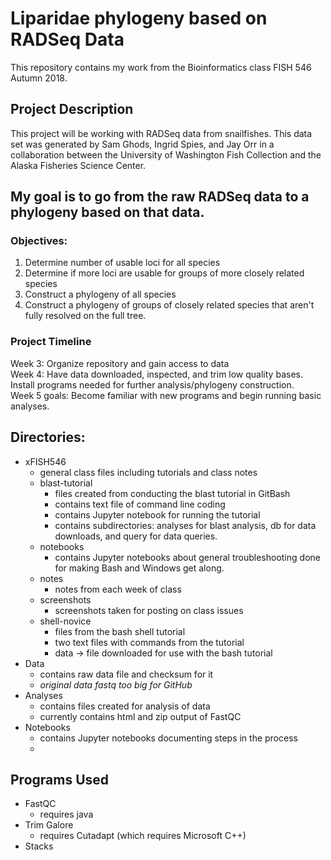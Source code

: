 # Liparidae phylogeny based on RADSeq Data
This repository contains my work from the Bioinformatics class FISH 546 Autumn 2018.  
  

## Project Description
This project will be working with RADSeq data from snailfishes. This data set was generated by Sam Ghods, Ingrid Spies, and Jay Orr in a collaboration between the University of Washington Fish Collection and the Alaska Fisheries Science Center.  
## My goal is to go from the raw RADSeq data to a phylogeny based on that data. 
### Objectives:
1. Determine number of usable loci for all species
2. Determine if more loci are usable for groups of more closely related species
3. Construct a phylogeny of all species
4. Construct a phylogeny of groups of closely related species that aren't fully resolved on the full tree.
### Project Timeline
Week 3: Organize repository and gain access to data  
Week 4: Have data downloaded, inspected, and trim low quality bases. Install programs needed for further analysis/phylogeny construction.  
Week 5 goals: Become familiar with new programs and begin running basic analyses.
## Directories:  
- xFISH546
	- general class files including tutorials and class notes
	- blast-tutorial
		- files created from conducting the blast tutorial in GitBash
		- contains text file of command line coding
		- contains Jupyter notebook for running the tutorial
		- contains subdirectories: analyses for blast analysis, db for data downloads, and query for data queries.
	- notebooks
		- contains Jupyter notebooks about general troubleshooting done for making Bash and Windows get along.
	-  notes
		-  notes from each week of class
	-  screenshots
		-  screenshots taken for posting on class issues
	-  shell-novice
		-  files from the bash shell tutorial
		-  two text files with commands from the tutorial
		-  data -> file downloaded for use with the bash tutorial
-  Data
	-  contains raw data file and checksum for it
	-  *original data fastq too big for GitHub*
-  Analyses
	-  contains files created for analysis of data
	-  currently contains html and zip output of FastQC
-  Notebooks
	-  contains Jupyter notebooks documenting steps in the process
	-  
## Programs Used
- FastQC 
	- requires java
- Trim Galore
	- requires Cutadapt (which requires Microsoft C++)
- Stacks
